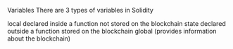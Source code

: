 Variables
There are 3 types of variables in Solidity

local
declared inside a function
not stored on the blockchain
state
declared outside a function
stored on the blockchain
global (provides information about the blockchain)
